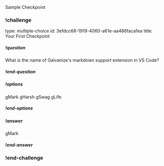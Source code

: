 Sample Checkpoint
### !challenge
type: multiple-choice
id: 3efdcc68-1919-4060-a61e-aa486faca1ea
title: Your First Checkpoint
##### !question
What is the name of Galvanize's markdown support extension in VS Code?

##### !end-question
##### !options
gMark
gHarsh
gSwag
gLife
##### !end-options
##### !answer
gMark

##### !end-answer
### !end-challenge